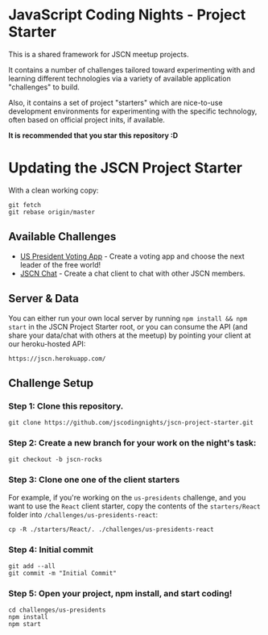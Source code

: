 # JavaScript Coding Nights - Project Starter

This is a shared framework for JSCN meetup projects.  

It contains a number of challenges tailored toward experimenting with and learning different technologies via a variety of available application "challenges" to build.

Also, it contains a set of project "starters" which are nice-to-use development environments for experimenting with the specific technology, often based on official project inits, if available.

**It is recommended that you star this repository :D**

# Updating the JSCN Project Starter

With a clean working copy:

```
git fetch
git rebase origin/master
```


## Available Challenges

* [US President Voting App](/challenges/us-presidents.md) - Create a voting app and choose the next leader of the free world!
* [JSCN Chat](/challenges/chat.md) - Create a chat client to chat with other JSCN members.

## Server & Data

You can either run your own local server by running `npm install && npm start` in the JSCN Project Starter root, or you can consume the API (and share your data/chat with others at the meetup) by pointing your client at our heroku-hosted API:

```
https://jscn.herokuapp.com/
```

## Challenge Setup

### Step 1: Clone this repository.

```
git clone https://github.com/jscodingnights/jscn-project-starter.git
```

### Step 2: Create a new branch for your work on the night's task:

```
git checkout -b jscn-rocks
```

### Step 3: Clone one one of the client starters

For example, if you're working on the `us-presidents` challenge, and you want to use the `React` client starter, copy the contents of the `starters/React` folder into `/challenges/us-presidents-react`:

```
cp -R ./starters/React/. ./challenges/us-presidents-react
```

### Step 4: Initial commit

```
git add --all
git commit -m "Initial Commit"
```

### Step 5: Open your project, npm install, and start coding!

```
cd challenges/us-presidents
npm install
npm start
```
